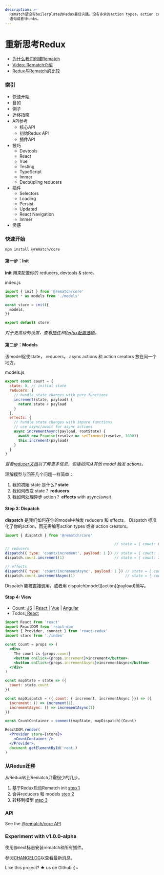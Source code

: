 ```yaml
---
description: >-
  Rematch是没有boilerplate的Redux最佳实践。没有多余的action types，action creators，switch
  语句或者thunks。
---
```


# 重新思考Redux

*  [为什么我们创建Rematch](https://hackernoon.com/redesigning-redux-b2baee8b8a38)
* [Video: Rematch介绍](https://www.youtube.com/watch?v=3ezSBYoL5do)
* [Redux与Rematch的比较](https://rematch.gitbook.io/handbook/mu-de)

### 索引

* 快速开始
* 目的
* 例子
* 迁移指南
* API参考
  * 核心API
  * 初始Redux API
  * 插件API
* 技巧
  * Devtools
  * React
  * Vue
  * Testing
  * TypeScript
  * Immer
  * Decoupling reducers
* 插件
  * Selectors
  * Loading
  * Persist
  * Updated
  * React Navigation
  * Immer
*  灵感

### 快速开始

```bash
npm install @rematch/core
```

#### 第一步：Init

**init** 用来配置你的 reducers, devtools & store。

index.js

```javascript
import { init } from '@rematch/core'
import * as models from './models'

const store = init({
  models,
})

export default store
```

_对于更高级的设置，查看_[_插件_](https://rematch.gitbooks.io/rematch/docs/plugins.md)_和_[_Redux配置选项_](https://rematch.gitbook.io/handbook/~/edit/primary/api-wen-dang/init-redux-api)_。_

#### 第二步：Models

该model促使state， reducers， async actions 和 action creators 放在同一个地方。

models.js

```javascript
export const count = {
  state: 0, // initial state
  reducers: {
    // handle state changes with pure functions
    increment(state, payload) {
      return state + payload
    }
  },
  effects: {
    // handle state changes with impure functions.
    // use async/await for async actions
    async incrementAsync(payload, rootState) {
      await new Promise(resolve => setTimeout(resolve, 1000))
      this.increment(payload)
    }
  }
}
```

_查看_[_reducer文档_](https://github.com/rematch/rematch/blob/master/docs/api.md#reducers)_以了解更多信息，包括如何从其他 modal 触发 actions。_

理解模型与回答几个问题一样简单：

1. 我的初始 state 是什么? **state**
2. 我如何改变 state？ **reducers**
3. 我如何处理异步 action？  **effects** with async/await

#### Step 3: Dispatch

 **dispatch** 是我们如何在你的model中触发 reducers 和 effects。 Dispatch 标准化了你的action，而无需编写action types 或者  action creators。

```javascript
import { dispatch } from '@rematch/core'

                                                  // state = { count: 0 }
// reducers
dispatch({ type: 'count/increment', payload: 1 }) // state = { count: 1 }
dispatch.count.increment(1)                       // state = { count: 2 }

// effects
dispatch({ type: 'count/incrementAsync', payload: 1 }) // state = { count: 3 } after delay
dispatch.count.incrementAsync(1)                       // state = { count: 4 } after delay
```

 Dispatch 能被直接调用，或者用 dispatch\[model\]\[action\]\(payload\)简写。

#### Step 4: View

* Count:[ JS](https://codepen.io/Sh_McK/pen/BJMmXx?editors=1010) \| [React ](https://codesandbox.io/s/3kpyz2nnz6)\| [Vue](https://codesandbox.io/s/n3373olqo0) \| [Angular](https://stackblitz.com/edit/rematch-angular-5-count)
* Todos[: React](https://codesandbox.io/s/92mk9n6vww)

```jsx
import React from 'react'
import ReactDOM from 'react-dom'
import { Provider, connect } from 'react-redux'
import store from './index'

const Count = props => (
  <div>
    The count is {props.count}
    <button onClick={props.increment}>increment</button>
    <button onClick={props.incrementAsync}>incrementAsync</button>
  </div>
)

const mapState = state => ({
  count: state.count
})

const mapDispatch = ({ count: { increment, incrementAsync }}) => ({
  increment: () => increment(1),
  incrementAsync: () => incrementAsync(1)
})

const CountContainer = connect(mapState, mapDispatch)(Count)

ReactDOM.render(
  <Provider store={store}>
    <CountContainer />
  </Provider>,
  document.getElementById('root')
)
```

### 从Redux迁移

从Redux转到Rematch只需很少的几步。

1. 基于Redux启动Rematch init [step 1](https://codesandbox.io/s/yw2wy1q929)
2. 合并reducers 和  models  [step 2](https://codesandbox.io/s/9yk6rjok1r)
3. 转移到模型 [step 3](https://codesandbox.io/s/mym2x8m7v9)

### API

 See the [@rematch/core API](https://rematch.gitbooks.io/rematch/docs/api.html)

### Experiment with v1.0.0-alpha

使用@next标志安装rematch和所有插件。

参阅[CHANGELOG](https://rematch.gitbooks.io/rematch/CHANGELOG.md)以查看最新消息。

Like this project? ★ us on Github :\)+

